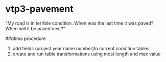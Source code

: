 vtp3-pavement
=============

"My road is in terrible condition. When was the last time it was paved? When will it be paved next?"

##dtims procedure
1. add fields (project year name number)to current condition tables
2. create and run table transformations using most length and max value
